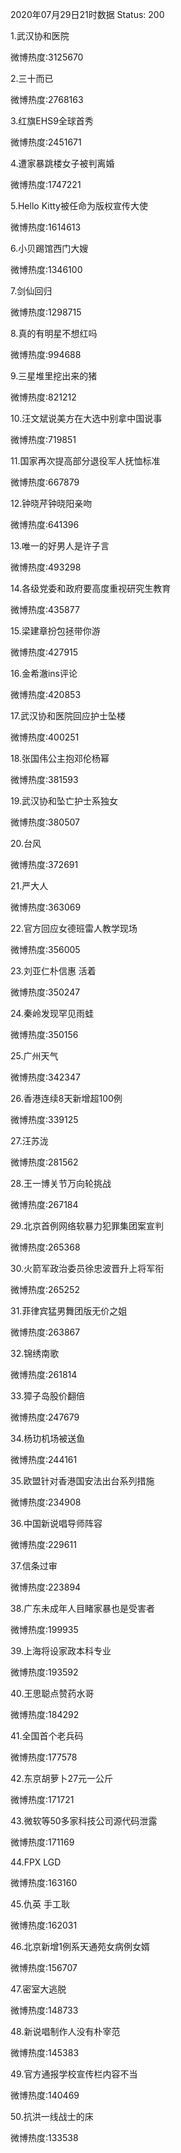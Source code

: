 2020年07月29日21时数据
Status: 200

1.武汉协和医院

微博热度:3125670

2.三十而已

微博热度:2768163

3.红旗EHS9全球首秀

微博热度:2451671

4.遭家暴跳楼女子被判离婚

微博热度:1747221

5.Hello Kitty被任命为版权宣传大使

微博热度:1614613

6.小贝踢馆西门大嫂

微博热度:1346100

7.剑仙回归

微博热度:1298715

8.真的有明星不想红吗

微博热度:994688

9.三星堆里挖出来的猪

微博热度:821212

10.汪文斌说美方在大选中别拿中国说事

微博热度:719851

11.国家再次提高部分退役军人抚恤标准

微博热度:667879

12.钟晓芹钟晓阳亲吻

微博热度:641396

13.唯一的好男人是许子言

微博热度:493298

14.各级党委和政府要高度重视研究生教育

微博热度:435877

15.梁建章扮包拯带你游

微博热度:427915

16.金希澈ins评论

微博热度:420853

17.武汉协和医院回应护士坠楼

微博热度:400251

18.张国伟公主抱邓伦杨幂

微博热度:381593

19.武汉协和坠亡护士系独女

微博热度:380507

20.台风

微博热度:372691

21.严大人

微博热度:363069

22.官方回应女德班雷人教学现场

微博热度:356005

23.刘亚仁朴信惠 活着

微博热度:350247

24.秦岭发现罕见雨蛙

微博热度:350156

25.广州天气

微博热度:342347

26.香港连续8天新增超100例

微博热度:339125

27.汪苏泷

微博热度:281562

28.王一博关节万向轮挑战

微博热度:267184

29.北京首例网络软暴力犯罪集团案宣判

微博热度:265368

30.火箭军政治委员徐忠波晋升上将军衔

微博热度:265252

31.菲律宾猛男舞团版无价之姐

微博热度:263867

32.锦绣南歌

微博热度:261814

33.獐子岛股价翻倍

微博热度:247679

34.杨玏机场被送鱼

微博热度:244161

35.欧盟针对香港国安法出台系列措施

微博热度:234908

36.中国新说唱导师阵容

微博热度:229611

37.信条过审

微博热度:223894

38.广东未成年人目睹家暴也是受害者

微博热度:199935

39.上海将设家政本科专业

微博热度:193592

40.王思聪点赞药水哥

微博热度:184292

41.全国首个老兵码

微博热度:177578

42.东京胡萝卜27元一公斤

微博热度:171721

43.微软等50多家科技公司源代码泄露

微博热度:171169

44.FPX LGD

微博热度:163160

45.仇英 手工耿

微博热度:162031

46.北京新增1例系天通苑女病例女婿

微博热度:156707

47.密室大逃脱

微博热度:148733

48.新说唱制作人没有朴宰范

微博热度:145383

49.官方通报学校宣传栏内容不当

微博热度:140469

50.抗洪一线战士的床

微博热度:133538

